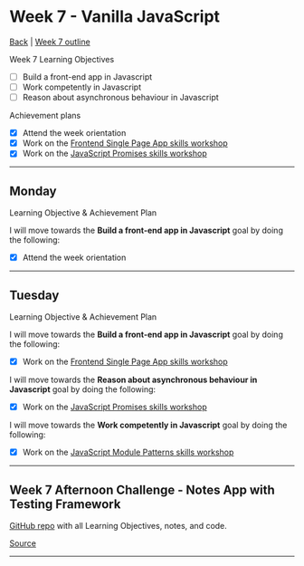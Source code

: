 # Week 7 - Vanilla JavaScript

[Back](README.md) | [Week 7 outline](https://github.com/makersacademy/course/blob/master/week_outlines.md#week-7)

Week 7 Learning Objectives

- [ ] Build a front-end app in Javascript
- [ ] Work competently in Javascript
- [ ] Reason about asynchronous behaviour in Javascript

Achievement plans

- [x] Attend the week orientation
- [x] Work on the [Frontend Single Page App skills workshop]
- [x] Work on the [JavaScript Promises skills workshop]

---

## Monday

Learning Objective & Achievement Plan

I will move towards the **Build a front-end app in Javascript** goal by doing the following:

- [x] Attend the week orientation

---

## Tuesday

Learning Objective & Achievement Plan

I will move towards the **Build a front-end app in Javascript** goal by doing the following:

- [x] Work on the [Frontend Single Page App skills workshop]

I will move towards the **Reason about asynchronous behaviour in Javascript** goal by doing the following:

- [x] Work on the [JavaScript Promises skills workshop]

I will move towards the **Work competently in Javascript** goal by doing the following:

- [x] Work on the [JavaScript Module Patterns skills workshop]

---

## Week 7 Afternoon Challenge - Notes App with Testing Framework

[GitHub repo](https://github.com/grahamfalconer/notes_app) with all Learning Objectives, notes, and code.

[Source](https://github.com/makersacademy/course/blob/master/further_javascript/project_track.md)

---

<!--
## Retrospective

### Achievements this week

- [ ] Build a front-end app in Javascript
- [ ] Work competently in Javascript
- [ ] Reason about asynchronous behaviour in Javascript

### Score: z

#### Reasons for Score

- First reason

### Material to re-cover

- First material

---

## Week 7 Weekend Challenge - WEEKENDCHALLENGE

[GitHub repo]() with all Learning Objectives, notes, and code.

---
-->
<!-- Links -->

<!-- From Week 1 -->

[First day intro]: Intro_first_day.md
[TDD process skills workshop]: ../skills_workshops/TDD_process.md
[Debugging skills workshop]: ../skills_workshops/debugging.md
[Mocking skills workshop]: ../skills_workshops/mocking.md
[Test Driving practical]: ../skills_workshops/test_driving_practice.md

<!-- From week 2 -->

[Code Review skills workshop]: ../skills_workshops/code_review.md
[Process Review workshop]: ../process_workshop.md
[Domain Modelling skills workshop]: ../skills_workshops/domain_modelling.md
[Feedback skills workshop]: ../skills_workshops/feedback.md
[Mocking with RSpec practical]: ../skills_workshops/mocking_with_rspec.md
[Refactoring skills workshop]: ../skills_workshops/refactoring.md
[Concretes and Abstracts skills workshop]: ../skills_workshops/concretes_and_abstracts.md
[Delegation skills workshop]: ../skills_workshops/delegation.md

<!-- From week 3 -->

[Servers 1 skills workshop]: ../skills_workshops/servers_1.md
[Servers 2 skills workshop]: ../skills_workshops/servers_2.md
[Clients 1 skills workshop]: ../skills_workshops/clients_1.md
[Process modelling skills workshop]: ../skills_workshops/http_modelling.md
[Birthday Greeter App skills workshop]: ../skills_workshops/birthday_greeter_app.md
[Empathy EQ workshop]: ../skills_workshops/empathy.md
[Debugging 2 skills workshop]: ../skills_workshops/debugging_2.md
[Debugging a Rack App skills workshop]: ../skills_workshops/debugging_a_rack_app.md

<!-- From week 4 -->

[Illustrated Intro to Databases]: https://illustrated.dev/databases
[SQLZoo]: ../skills_workshops/sqlzoo.md
[Development Environments pill]: https://github.com/makersacademy/course/blob/master/pills/development_environments.md
[Class methods and Instance Methods article]: https://hackmd.io/sOCjb8IcSIaPvT54SXBb3Q
[REST Game skills workshop]: ../skills_workshops/REST_game.md
[Database Domain Modelling skills workshop]: ../skills_workshops/database_domain_modelling.md
[Diary App skills workshop]: ../skills_workshops/diary_app.md

<!-- From week 5 -->

[JS Objects and Prototypes skills workshop]: ../skills_workshops/js_objects_prototypes.md
[JS Closures skills workshop]: ../skills_workshops/js_closures.md
[CodeAcademy guide to semicolons]: https://news.codecademy.com/your-guide-to-semicolons-in-javascript/
[Getting Visibility in JavaScript skills workshop]: ../skills_workshops/visibility_javascript.md
[Spies and Mocking in JavaScript skills workshop]: ../skills_workshops/spies_mocking_javascript.md
[Callbacks and Async skills workshop]: ../skills_workshops/callbacks_async_javascript.md

<!-- From week 6 -->

[Optimise Your Team - Communication EQ workshop]: ../skills_workshops/communication.md

<!-- New in Week 7 -->

[Frontend Single Page App skills workshop]: ../skills_workshops/frontend_single_page_app.md
[JavaScript Promises skills workshop]: ../skills_workshops/javascript_promises.md
[JavaScript Module Patterns skills workshop]: ../skills_workshops/javascript_module_patterns.md